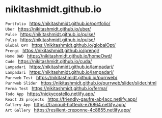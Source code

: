 # nikitashmidt.github.io
`Portfolio ` https://nikitashmidt.github.io/portfolio/ <br>
`Uber ` https://nikitashmidt.github.io/uber/ <br>
`Pulse ` https://nikitashmidt.github.io/pulse/ <br>
`Pulse ` https://nikitashmidt.github.io/pulse/ <br>
`Global OPT ` https://nikitashmidt.github.io/globalOpt/ <br>
`Prengi ` https://nikitashmidt.github.io/prengi/ <br>
`Home OWD ` https://nikitashmidt.github.io/homeOwd/ <br>
`Cude ` https://nikitashmidt.github.io/cuda/ <br>
`Lampadari ` https://nikitashmidt.github.io/lampadari/ <br>
`Lampadari ` https://nikitashmidt.github.io/lampadari/ <br>
`Purrweb Test ` https://nikitashmidt.github.io/purrweb/ <br>
`Purrweb Slider ` https://nikitashmidt.github.io/purrweb/slider/slider.html
`Ferma Test ` https://nikitashmidt.github.io/ferma/ <br>
`Todo App ` https://nickycostello.netlify.app/  <br>
`React JS projects ` https://friendly-gaufre-ab4acc.netlify.app/ <br>
`Gallery App ` https://tranquil-hotteok-e76864.netlify.app/ <br>
`Art Gallery ` https://resilient-creponne-4c8855.netlify.app/ <br>

